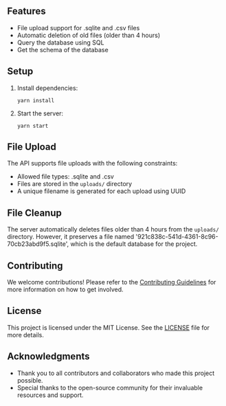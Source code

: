 ## Features

- File upload support for .sqlite and .csv files
- Automatic deletion of old files (older than 4 hours)
- Query the database using SQL
- Get the schema of the database

## Setup

1. Install dependencies:

   ```
   yarn install
   ```

2. Start the server:
   ```
   yarn start
   ```

## File Upload

The API supports file uploads with the following constraints:

- Allowed file types: .sqlite and .csv
- Files are stored in the `uploads/` directory
- A unique filename is generated for each upload using UUID

## File Cleanup

The server automatically deletes files older than 4 hours from the `uploads/` directory. However, it preserves a file named '921c838c-541d-4361-8c96-70cb23abd9f5.sqlite', which is the default database for the project.



## Contributing

We welcome contributions! Please refer to the [Contributing Guidelines](./docs/contributing.md) for more information on how to get involved.

## License

This project is licensed under the MIT License. See the [LICENSE](./LICENSE) file for more details.

## Acknowledgments

- Thank you to all contributors and collaborators who made this project possible.
- Special thanks to the open-source community for their invaluable resources and support.
